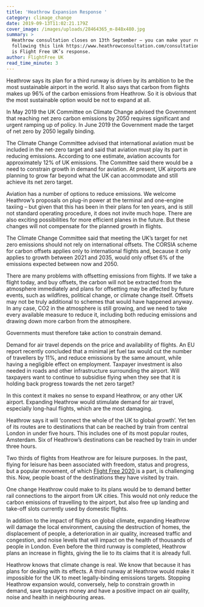 ```yaml
---
title: 'Heathrow Expansion Response '
category: climage_change
date: 2019-09-13T11:02:21.179Z
cover_image: /images/uploads/28464365_m-848x480.jpg
summary: >
  Heathrow consultation closes on 13th September – you can make your response by
  following this link https://www.heathrowconsultation.com/consultations/. Here
  is Flight Free UK’s response. 
author: FlightFree UK
read_time_minute: 3
---
```

Heathrow says its plan for a third runway is driven by its ambition to be the most sustainable airport in the world. It also says that carbon from flights makes up 96% of the carbon emissions from Heathrow. So it is obvious that the most sustainable option would be not to expand at all. 

In May 2019 the UK Committee on Climate Change advised the Government that reaching net zero carbon emissions by 2050 requires significant and urgent ramping up of policy. In June 2019 the Government made the target of net zero by 2050 legally binding.

The Climate Change Committee advised that international aviation must be included in the net-zero target and said that aviation must play its part in reducing emissions. According to one estimate, aviation accounts for approximately 12% of UK emissions. The Committee said there would be a need to constrain growth in demand for aviation. At present, UK airports are planning to grow far beyond what the UK can accommodate and still achieve its net zero target.

Aviation has a number of options to reduce emissions. We welcome Heathrow’s proposals on plug-in power at the terminal and one-engine taxiing – but given that this has been in their plans for ten years, and is still not standard operating procedure, it does not invite much hope. There are also exciting possibilities for more efficient planes in the future. But these changes will not compensate for the planned growth in flights. 

The Climate Change Committee said that meeting the UK’s target for net zero emissions should not rely on international offsets. The CORSIA scheme for carbon offsets applies only to international flights and, because it only applies to growth between 2021 and 2035, would only offset 6% of the emissions expected between now and 2050. 

There are many problems with offsetting emissions from flights. If we take a flight today, and buy offsets, the carbon will not be extracted from the atmosphere immediately and plans for offsetting may be affected by future events, such as wildfires, political change, or climate change itself. Offsets may not be truly additional to schemes that would have happened anyway. In any case, CO2 in the atmosphere is still growing, and we need to take every available measure to reduce it, including both reducing emissions and drawing down more carbon from the atmosphere.

Governments must therefore take action to constrain demand.

Demand for air travel depends on the price and availability of flights. An EU report recently concluded that a minimal jet fuel tax would cut the number of travellers by 11%, and reduce emissions by the same amount, while having a negligible effect on employment. Taxpayer investment is also needed in roads and other infrastructure surrounding the airport. Will taxpayers want to continue to subsidise flying when they see that it is holding back progress towards the net zero target?

In this context it makes no sense to expand Heathrow, or any other UK airport. Expanding Heathrow would stimulate demand for air travel, especially long-haul flights, which are the most damaging. 

Heathrow says it will ‘connect the whole of the UK to global growth’. Yet ten of its routes are to destinations that can be reached by train from central London in under five hours. This includes one of its most popular routes, Amsterdam. Six of Heathrow’s destinations can be reached by train in under three hours.

Two thirds of flights from Heathrow are for leisure purposes. In the past, flying for leisure has been associated with freedom, status and progress, but a popular movement, of which [Flight Free 2020 ](https://www.flightfree.co.uk/campaign)is a part, is challenging this. Now, people boast of the destinations they have visited by train. 

One change Heathrow could make to its plans would be to demand better rail connections to the airport from UK cities. This would not only reduce the carbon emissions of travelling to the airport, but also free up landing and take-off slots currently used by domestic flights.

In addition to the impact of flights on global climate, expanding Heathrow will damage the local environment, causing the destruction of homes, the displacement of people, a deterioration in air quality, increased traffic and congestion, and noise levels that will impact on the health of thousands of people in London. Even before the third runway is completed, Heathrow plans an increase in flights, giving the lie to its claims that it is already full. 

Heathrow knows that climate change is real. We know that because it has plans for dealing with its effects. A third runway at Heathrow would make it impossible for the UK to meet legally-binding emissions targets. Stopping Heathrow expansion would, conversely, help to constrain growth in demand, save taxpayers money and have a positive impact on air quality, noise and health in neighbouring areas.
